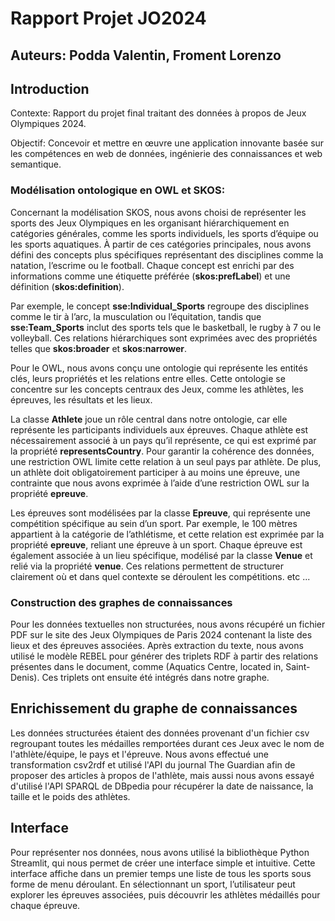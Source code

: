 # Rapport Projet JO2024
## Auteurs: Podda Valentin, Froment Lorenzo

## Introduction
Contexte: Rapport du projet final traitant des données à propos de Jeux Olympiques 2024.

Objectif: Concevoir et mettre en œuvre une application innovante basée sur les compétences en web de données, ingénierie des connaissances et web semantique.


### Modélisation ontologique en OWL et SKOS:

Concernant la modélisation SKOS, nous avons choisi de représenter les sports des Jeux Olympiques en les organisant hiérarchiquement en catégories générales, comme les sports individuels, les sports d’équipe ou les sports aquatiques. À partir de ces catégories principales, nous avons défini des concepts plus spécifiques représentant des disciplines comme la natation, l’escrime ou le football. Chaque concept est enrichi par des informations comme une étiquette préférée (**skos:prefLabel**) et une définition (**skos:definition**).

Par exemple, le concept **sse:Individual_Sports** regroupe des disciplines comme le tir à l’arc, la musculation ou l’équitation, tandis que **sse:Team_Sports** inclut des sports tels que le basketball, le rugby à 7 ou le volleyball. Ces relations hiérarchiques sont exprimées avec des propriétés telles que **skos:broader** et **skos:narrower**.

Pour le OWL, nous avons conçu une ontologie qui représente les entités clés, leurs propriétés et les relations entre elles. Cette ontologie se concentre sur les concepts centraux des Jeux, comme les athlètes, les épreuves, les résultats et les lieux.

La classe **Athlete** joue un rôle central dans notre ontologie, car elle représente les participants individuels aux épreuves. Chaque athlète est nécessairement associé à un pays qu’il représente, ce qui est exprimé par la propriété **representsCountry**. Pour garantir la cohérence des données, une restriction OWL limite cette relation à un seul pays par athlète. De plus, un athlète doit obligatoirement participer à au moins une épreuve, une contrainte que nous avons exprimée à l’aide d’une restriction OWL sur la propriété **epreuve**.

Les épreuves sont modélisées par la classe **Epreuve**, qui représente une compétition spécifique au sein d’un sport. Par exemple, le 100 mètres appartient à la catégorie de l’athlétisme, et cette relation est exprimée par la propriété **epreuve**, reliant une épreuve à un sport. Chaque épreuve est également associée à un lieu spécifique, modélisé par la classe **Venue** et relié via la propriété **venue**. Ces relations permettent de structurer clairement où et dans quel contexte se déroulent les compétitions.
etc ...

### Construction des graphes de connaissances

Pour les données textuelles non structurées, nous avons récupéré un fichier PDF sur le site des Jeux Olympiques de Paris 2024 contenant la liste des lieux et des épreuves associées. Après extraction du texte, nous avons utilisé le modèle REBEL pour générer des triplets RDF à partir des relations présentes dans le document, comme (Aquatics Centre, located in, Saint-Denis). Ces triplets ont ensuite été intégrés dans notre graphe.

## Enrichissement du graphe de connaissances

Les données structurées étaient des données provenant d'un fichier csv regroupant toutes les médailles remportées durant ces Jeux avec le nom de l'athlète/équipe, le pays et l'épreuve. Nous avons effectué une transformation csv2rdf et utilisé l'API du journal The Guardian afin de proposer des articles à propos de l'athlète, mais aussi nous avons essayé d'utilisé l'API SPARQL de DBpedia pour récupérer la date de naissance, la taille et le poids des athlètes.

## Interface

Pour représenter nos données, nous avons utilisé la bibliothèque Python Streamlit, qui nous permet de créer une interface simple et intuitive. Cette interface affiche dans un premier temps une liste de tous les sports sous forme de menu déroulant. En sélectionnant un sport, l’utilisateur peut explorer les épreuves associées, puis découvrir les athlètes médaillés pour chaque épreuve.